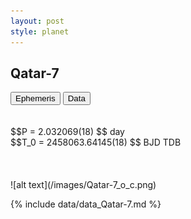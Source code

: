 ```yaml
---
layout: post
style: planet
---
```

<script src="../js/planets.js"></script>

## Qatar-7

<!-- Tab links -->
<div class="tab">
<button class="tablinks" onclick="openCity(event, 'Ephemeris')">Ephemeris</button>
<button class="tablinks" onclick="openCity(event, 'Data')">Data</button>
</div>

<!-- Tab content -->
<div id="Ephemeris" class="tabcontent" markdown="1">
<br/><br/>
$$P = 2.032069(18) $$ day <br/>
$$T_0 = 2458063.64145(18) $$ BJD TDB
<br/><br/>
<br/><br/>
![alt text](/images/Qatar-7_o_c.png)
</div>


<div id="Data" class="tabcontent" markdown="1">

{% include data/data_Qatar-7.md %}

</div>
